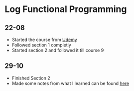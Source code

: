 # Log Functional Programming

## 22-08

* Started the course from [Udemy](https://www.udemy.com/learn-d3js-for-data-visualization/)
* Followed section 1 completly
* Started section 2 and followed it till course 9

## 29-10

* Finished Section 2
* Made some notes from what I learned can be found [here](notes/svg.md)
